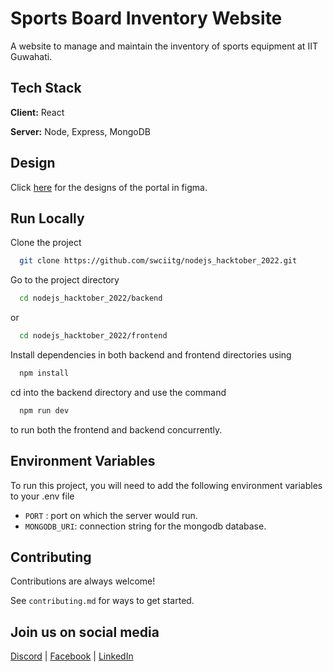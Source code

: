# Sports Board Inventory Website

A website to manage and maintain the inventory of sports equipment at IIT Guwahati.

## Tech Stack

**Client:** React

**Server:** Node, Express, MongoDB

## Design

Click [here](https://www.figma.com/file/hiuxJApMNCY5Hs60c64FNC/Sports-Board-Management-System) for the designs of the portal in figma.

## Run Locally

Clone the project

```bash
  git clone https://github.com/swciitg/nodejs_hacktober_2022.git
```

Go to the project directory

```bash
  cd nodejs_hacktober_2022/backend
```

or

```bash
  cd nodejs_hacktober_2022/frontend
```

Install dependencies in both backend and frontend directories using

```bash
  npm install
```

cd into the backend directory and use the command

```bash
  npm run dev
```

to run both the frontend and backend concurrently.

## Environment Variables

To run this project, you will need to add the following environment variables to your .env file

- `PORT` : port on which the server would run.
- `MONGODB_URI`: connection string for the mongodb database.

## Contributing

Contributions are always welcome!

See `contributing.md` for ways to get started.

## Join us on social media

[Discord](https://discord.com/invite/h2Q4MNBWe2) | [Facebook](https://www.facebook.com/swciitg/) | [LinkedIn](https://www.linkedin.com/company/student-s-web-committee-iitg/mycompany/)
